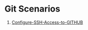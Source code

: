 # Git Scenarios 

1. [Configure-SSH-Access-to-GITHUB](https://github.com/lerndevops/labs/blob/master/git/scenarios/demos/configure-ssh-access-to-GitHub.md)
